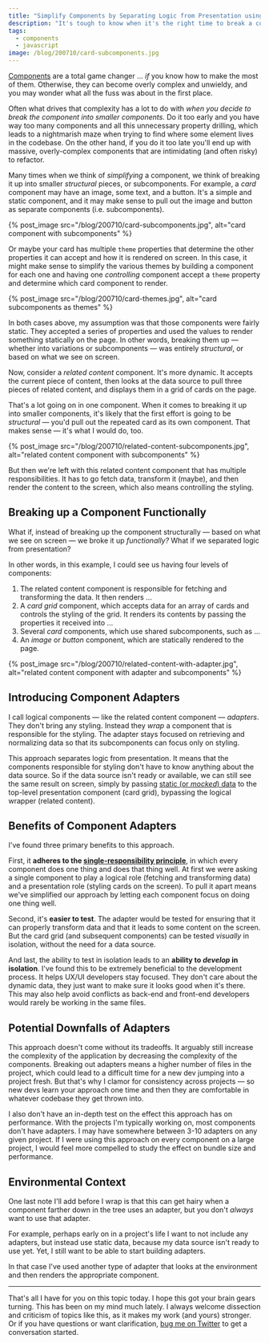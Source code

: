 ```yaml
---
title: "Simplify Components by Separating Logic from Presentation using Adapters"
description: "It's tough to know when it's the right time to break a component up into smaller components. Here's a way to approach that process that relies on more than what you see on the screen."
tags:
  - components
  - javascript
image: /blog/200710/card-subcomponents.jpg
---
```


[Components](/wtf-is-a-web-component) are a total game changer ... _if_ you know how to make the most of them. Otherwise, they can become overly complex and unwieldy, and you may wonder what all the fuss was about in the first place.

Often what drives that complexity has a lot to do with _when you decide to break the component into smaller components._ Do it too early and you have way too many components and all this unnecessary property drilling, which leads to a nightmarish maze when trying to find where some element lives in the codebase. On the other hand, if you do it too late you'll end up with massive, overly-complex components that are intimidating (and often risky) to refactor.

Many times when we think of _simplifying_ a component, we think of breaking it up into smaller _structural_ pieces, or subcomponents. For example, a _card_ component may have an image, some text, and a button. It's a simple and static component, and it may make sense to pull out the image and button as separate components (i.e. subcomponents).

{% post_image
    src="/blog/200710/card-subcomponents.jpg",
    alt="card component with subcomponents" %}

Or maybe your card has multiple `theme` properties that determine the other properties it can accept and how it is rendered on screen. In this case, it might make sense to simplify the various themes by building a component for each one and having one _controlling_ component accept a `theme` property and determine which card component to render.

{% post_image
    src="/blog/200710/card-themes.jpg",
    alt="card subcomponents as themes" %}

In both cases above, my assumption was that those components were fairly static. They accepted a series of properties and used the values to render something statically on the page. In other words, breaking them up — whether into variations or subcomponents — was entirely _structural_, or based on what we see on screen.

Now, consider a _related content_ component. It's more dynamic. It accepts the current piece of content, then looks at the data source to pull three pieces of related content, and displays them in a grid of cards on the page.

That's a lot going on in one component. When it comes to breaking it up into smaller components, it's likely that the first effort is going to be _structural_ — you'd pull out the repeated card as its own component. That makes sense — it's what I would do, too.

{% post_image
    src="/blog/200710/related-content-subcomponents.jpg",
    alt="related content component with subcomponents" %}

But then we're left with this related content component that has multiple responsibilities. It has to go fetch data, transform it (maybe), and then render the content to the screen, which also means controlling the styling.

## Breaking up a Component Functionally

What if, instead of breaking up the component structurally — based on what we see on screen — we broke it up _functionally?_ What if we separated logic from presentation?

In other words, in this example, I could see us having four levels of components:

1. The related content component is responsible for fetching and transforming the data. It then renders ...
2. A _card grid_ component, which accepts data for an array of cards and controls the styling of the grid. It renders its contents by passing the properties it received into ...
3. Several _card_ components, which use shared subcomponents, such as ...
4. An _image_ or _button_ component, which are statically rendered to the page.

{% post_image
    src="/blog/200710/related-content-with-adapter.jpg",
    alt="related content component with adapter and subcomponents" %}

## Introducing Component Adapters

I call logical components — like the related content component — _adapters_. They don't bring any styling. Instead they _wrap_ a component that is responsible for the styling. The adapter stays focused on retrieving and normalizing data so that its subcomponents can focus only on styling.

This approach separates logic from presentation. It means that the components responsible for styling don't have to know anything about the data source. So if the data source isn't ready or available, we can still see the same result on screen, simply by passing [static (or _mocked_) data](/wtf-is-a-fixture) to the top-level presentation component (card grid), bypassing the logical wrapper (related content).

## Benefits of Component Adapters

I've found three primary benefits to this approach.

First, it **adheres to the [single-responsibility principle](/wtf-is-single-responsibility-principle)**, in which every component does one thing and does that thing well. At first we were asking a single component to play a logical role (fetching and transforming data) and a presentation role (styling cards on the screen). To pull it apart means we've simplified our approach by letting each component focus on doing one thing well.

Second, it's **easier to test**. The adapter would be tested for ensuring that it can properly transform data and that it leads to some content on the screen. But the card grid (and subsequent components) can be tested _visually_ in isolation, without the need for a data source.

And last, the ability to test in isolation leads to an **ability to _develop_ in isolation**. I've found this to be extremely beneficial to the development process. It helps UX/UI developers stay focused. They don't care about the dynamic data, they just want to make sure it looks good when it's there. This may also help avoid conflicts as back-end and front-end developers would rarely be working in the same files.

## Potential Downfalls of Adapters

This approach doesn't come without its tradeoffs. It arguably still increase the complexity of the application by decreasing the complexity of the components. Breaking out adapters means a higher number of files in the project, which could lead to a difficult time for a new dev jumping into a project fresh. But that's why I clamor for consistency across projects — so new devs learn your approach one time and then they are comfortable in whatever codebase they get thrown into.

I also don't have an in-depth test on the effect this approach has on performance. With the projects I'm typically working on, most components don't have adapters. I may have somewhere between 3-10 adapters on any given project. If I were using this approach on every component on a large project, I would feel more compelled to study the effect on bundle size and performance.

## Environmental Context

One last note I'll add before I wrap is that this can get hairy when a component farther down in the tree uses an adapter, but you don't _always_ want to use that adapter.

For example, perhaps early on in a project's life I want to not include any adapters, but instead use static data, because my data source isn't ready to use yet. Yet, I still want to be able to start building adapters.

In that case I've used another type of adapter that looks at the environment and then renders the appropriate component.

---

That's all I have for you on this topic today. I hope this got your brain gears turning. This has been on my mind much lately. I always welcome dissection and criticism of topics like this, as it makes my work (and yours) stronger. Or if you have questions or want clarification, [bug me on Twitter](https://twitter.com/seancdavis29) to get a conversation started.
